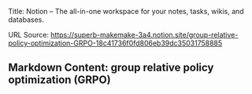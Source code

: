 Title: Notion – The all-in-one workspace for your notes, tasks, wikis, and databases.

URL Source: https://superb-makemake-3a4.notion.site/group-relative-policy-optimization-GRPO-18c41736f0fd806eb39dc35031758885

Markdown Content:
group relative policy optimization (GRPO)
-----------------------------------------
